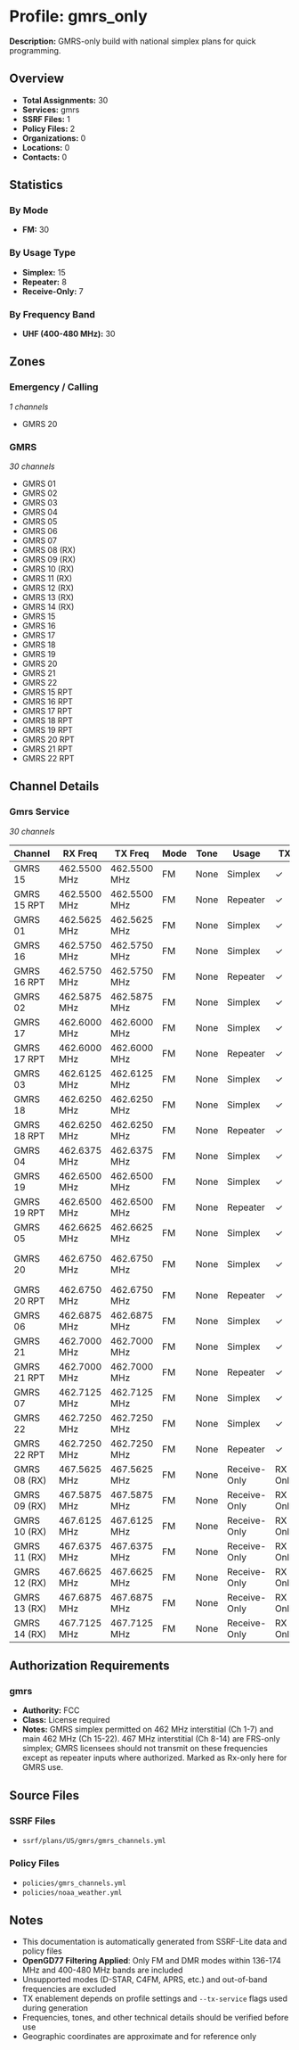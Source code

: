 # Profile: gmrs_only

**Description:** GMRS-only build with national simplex plans for quick programming.

## Overview

- **Total Assignments:** 30
- **Services:** gmrs
- **SSRF Files:** 1
- **Policy Files:** 2
- **Organizations:** 0
- **Locations:** 0
- **Contacts:** 0

## Statistics

### By Mode
- **FM:** 30

### By Usage Type
- **Simplex:** 15
- **Repeater:** 8
- **Receive-Only:** 7

### By Frequency Band
- **UHF (400-480 MHz):** 30

## Zones

### Emergency / Calling
*1 channels*

- GMRS 20

### GMRS
*30 channels*

- GMRS 01
- GMRS 02
- GMRS 03
- GMRS 04
- GMRS 05
- GMRS 06
- GMRS 07
- GMRS 08 (RX)
- GMRS 09 (RX)
- GMRS 10 (RX)
- GMRS 11 (RX)
- GMRS 12 (RX)
- GMRS 13 (RX)
- GMRS 14 (RX)
- GMRS 15
- GMRS 16
- GMRS 17
- GMRS 18
- GMRS 19
- GMRS 20
- GMRS 21
- GMRS 22
- GMRS 15 RPT
- GMRS 16 RPT
- GMRS 17 RPT
- GMRS 18 RPT
- GMRS 19 RPT
- GMRS 20 RPT
- GMRS 21 RPT
- GMRS 22 RPT

## Channel Details

### Gmrs Service
*30 channels*

| Channel | RX Freq | TX Freq | Mode | Tone | Usage | TX | Zones | Location |
|---------|---------|---------|------|------|-------|----| ------|----------|
| GMRS 15 | 462.5500 MHz | 462.5500 MHz | FM | None | Simplex | ✓ | GMRS |  |
| GMRS 15 RPT | 462.5500 MHz | 462.5500 MHz | FM | None | Repeater | ✓ | GMRS |  |
| GMRS 01 | 462.5625 MHz | 462.5625 MHz | FM | None | Simplex | ✓ | GMRS |  |
| GMRS 16 | 462.5750 MHz | 462.5750 MHz | FM | None | Simplex | ✓ | GMRS |  |
| GMRS 16 RPT | 462.5750 MHz | 462.5750 MHz | FM | None | Repeater | ✓ | GMRS |  |
| GMRS 02 | 462.5875 MHz | 462.5875 MHz | FM | None | Simplex | ✓ | GMRS |  |
| GMRS 17 | 462.6000 MHz | 462.6000 MHz | FM | None | Simplex | ✓ | GMRS |  |
| GMRS 17 RPT | 462.6000 MHz | 462.6000 MHz | FM | None | Repeater | ✓ | GMRS |  |
| GMRS 03 | 462.6125 MHz | 462.6125 MHz | FM | None | Simplex | ✓ | GMRS |  |
| GMRS 18 | 462.6250 MHz | 462.6250 MHz | FM | None | Simplex | ✓ | GMRS |  |
| GMRS 18 RPT | 462.6250 MHz | 462.6250 MHz | FM | None | Repeater | ✓ | GMRS |  |
| GMRS 04 | 462.6375 MHz | 462.6375 MHz | FM | None | Simplex | ✓ | GMRS |  |
| GMRS 19 | 462.6500 MHz | 462.6500 MHz | FM | None | Simplex | ✓ | GMRS |  |
| GMRS 19 RPT | 462.6500 MHz | 462.6500 MHz | FM | None | Repeater | ✓ | GMRS |  |
| GMRS 05 | 462.6625 MHz | 462.6625 MHz | FM | None | Simplex | ✓ | GMRS |  |
| GMRS 20 | 462.6750 MHz | 462.6750 MHz | FM | None | Simplex | ✓ | GMRS, Emergency / Calling |  |
| GMRS 20 RPT | 462.6750 MHz | 462.6750 MHz | FM | None | Repeater | ✓ | GMRS |  |
| GMRS 06 | 462.6875 MHz | 462.6875 MHz | FM | None | Simplex | ✓ | GMRS |  |
| GMRS 21 | 462.7000 MHz | 462.7000 MHz | FM | None | Simplex | ✓ | GMRS |  |
| GMRS 21 RPT | 462.7000 MHz | 462.7000 MHz | FM | None | Repeater | ✓ | GMRS |  |
| GMRS 07 | 462.7125 MHz | 462.7125 MHz | FM | None | Simplex | ✓ | GMRS |  |
| GMRS 22 | 462.7250 MHz | 462.7250 MHz | FM | None | Simplex | ✓ | GMRS |  |
| GMRS 22 RPT | 462.7250 MHz | 462.7250 MHz | FM | None | Repeater | ✓ | GMRS |  |
| GMRS 08 (RX) | 467.5625 MHz | 467.5625 MHz | FM | None | Receive-Only | RX Only | GMRS |  |
| GMRS 09 (RX) | 467.5875 MHz | 467.5875 MHz | FM | None | Receive-Only | RX Only | GMRS |  |
| GMRS 10 (RX) | 467.6125 MHz | 467.6125 MHz | FM | None | Receive-Only | RX Only | GMRS |  |
| GMRS 11 (RX) | 467.6375 MHz | 467.6375 MHz | FM | None | Receive-Only | RX Only | GMRS |  |
| GMRS 12 (RX) | 467.6625 MHz | 467.6625 MHz | FM | None | Receive-Only | RX Only | GMRS |  |
| GMRS 13 (RX) | 467.6875 MHz | 467.6875 MHz | FM | None | Receive-Only | RX Only | GMRS |  |
| GMRS 14 (RX) | 467.7125 MHz | 467.7125 MHz | FM | None | Receive-Only | RX Only | GMRS |  |

## Authorization Requirements

### gmrs
- **Authority:** FCC
- **Class:** License required
- **Notes:** GMRS simplex permitted on 462 MHz interstitial (Ch 1-7) and main 462 MHz (Ch 15-22). 
467 MHz interstitial (Ch 8-14) are FRS-only simplex; GMRS licensees should not transmit on these frequencies 
except as repeater inputs where authorized. Marked as Rx-only here for GMRS use.


## Source Files

### SSRF Files
- `ssrf/plans/US/gmrs/gmrs_channels.yml`

### Policy Files
- `policies/gmrs_channels.yml`
- `policies/noaa_weather.yml`

## Notes

- This documentation is automatically generated from SSRF-Lite data and policy files
- **OpenGD77 Filtering Applied**: Only FM and DMR modes within 136-174 MHz and 400-480 MHz bands are included
- Unsupported modes (D-STAR, C4FM, APRS, etc.) and out-of-band frequencies are excluded
- TX enablement depends on profile settings and `--tx-service` flags used during generation
- Frequencies, tones, and other technical details should be verified before use
- Geographic coordinates are approximate and for reference only
